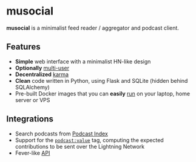 # musocial

**musocial** is a minimalist feed reader / aggregator and podcast client.

## Features

* **Simple** web interface with a minimalist HN-like design
* **Optionally** [multi-user](/users)
* **Decentralized** [karma](/karma)
* **Clean** code written in Python, using Flask and SQLite (hidden behind SQLAlchemy)
* Pre-built Docker images that you can **easily** [run](/running) on your laptop, home server or VPS

## Integrations

* Search podcasts from [Podcast Index](https://podcastindex.org)
* Support for the [`podcast:value`](https://github.com/Podcastindex-org/podcast-namespace/blob/main/value/value.md) tag, computing the expected contributions to be sent over the Lightning Network
* Fever-like [API](/api)
